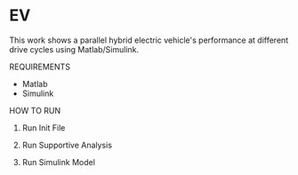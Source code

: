 # EV

This work shows a parallel hybrid electric vehicle's performance at different drive cycles
using Matlab/Simulink. 

REQUIREMENTS

- Matlab
- Simulink 


HOW TO RUN 

1. Run Init File

2. Run Supportive Analysis 

3. Run Simulink Model 